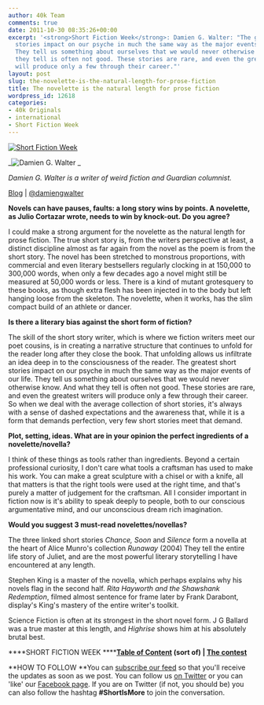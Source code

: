 ```yaml
---
author: 40k Team
comments: true
date: 2011-10-30 08:35:26+00:00
excerpt: '<strong>Short Fiction Week</strong>: Damien G. Walter: "The greatest short
  stories impact on our psyche in much the same way as the major events of our life.
  They tell us something about ourselves that we would never otherwise know. And what
  they tell is often not good. These stories are rare, and even the greatest writers
  will produce only a few through their career."'
layout: post
slug: the-novelette-is-the-natural-length-for-prose-fiction
title: The novelette is the natural length for prose fiction
wordpress_id: 12618
categories:
- 40k Originals
- international
- Short Fiction Week
---
```


[![Short Fiction Week](http://www.40kbooks.com/wp-content/uploads/SFWlogolungo.jpg)](http://www.40kbooks.com/?page_id=12346)

_![Damien G. Walter](http://www.40kbooks.com/wp-content/uploads/SFW_Walter.jpg)
_

_Damien G. Walter is a writer of weird fiction and Guardian columnist._

[Blog](http://damiengwalter.com/) | [@damiengwalter](http://twitter.com/#!/damiengwalter)

**Novels can have pauses, faults: a long story wins by points. A novelette, as Julio Cortazar wrote, needs to win by knock-out. Do you agree?**

I could make a strong argument for the novelette as the natural length for prose fiction. The true short story is, from the writers perspective at least, a distinct discipline almost as far again from the novel as the poem is from the short story. The novel has been stretched to monstrous proportions, with commercial and even literary bestsellers regularly clocking in at 150,000 to 300,000 words, when only a few decades ago a novel might still be measured at 50,000 words or less.
There is a kind of mutant grotesquery to these books, as though extra flesh has been injected in to the body but left hanging loose from the skeleton. The novelette, when it works, has the slim compact build of an athlete or dancer.

**Is there a literary bias against the short form of fiction?**

The skill of the short story writer, which is where we fiction writers meet our poet cousins, is in creating a narrative structure that continues to unfold for the reader long after they close the book. That unfolding allows us infiltrate an idea deep in to the consciousness of the reader.
The greatest short stories impact on our psyche in much the same way as the major events of our life. They tell us something about ourselves that we would never otherwise know. And what they tell is often not good. These stories are rare, and even the greatest writers will produce only a few through their career. So when we deal with the average collection of short stories, it's always with a sense of dashed expectations and the awareness that, while it is a form that demands perfection, very few short stories meet that demand.

**Plot, setting, ideas. What are in your opinion the perfect ingredients of a novelette/novella?**

I think of these things as tools rather than ingredients. Beyond a certain professional curiosity, I don't care what tools a craftsman has used to make his work. You can make a great sculpture with a chisel or with a knife, all that matters is that the right tools were used at the right time, and that's purely a matter of judgement for the craftsman. All I consider important in fiction now is it's ability to speak deeply to people, both to our conscious argumentative mind, and our unconscious dream rich imagination.

**Would you suggest 3 must-read novelettes/novellas?**

The three linked short stories _Chance,_ _Soon_ and _Silence_ form a novella at the heart of Alice Munro's collection _Runaway_ (2004) They tell the entire life story of Juliet, and are the most powerful literary storytelling I have encountered at any length.

Stephen King is a master of the novella, which perhaps explains why his novels flag in the second half. _Rita Hayworth and the Shawshank Redemption_, filmed almost sentence for frame later by Frank Darabont, display's King's mastery of the entire writer's toolkit.

Science Fiction is often at its strongest in the short novel form. J G Ballard was a true master at this length, and _Highrise_ shows him at his absolutely brutal best.

****SHORT FICTION WEEK
******[Table of Content](http://www.40kbooks.com/?page_id=12346) (sort of) | [The contest](http://www.40kbooks.com/?p=12310)**

**HOW TO FOLLOW
**You can [subscribe our feed](feed://www.40kbooks.com/?feed=rss2) so that you'll receive the updates as soon as we post. You can follow us [on Twitter](http://twitter.com/#!/40kBooks) or you can 'like' our [Facebook page](http://www.facebook.com/40kbooks).
If you are on Twitter (if not, you should be) you can also follow the hashtag **#ShortIsMore** to join the conversation.
